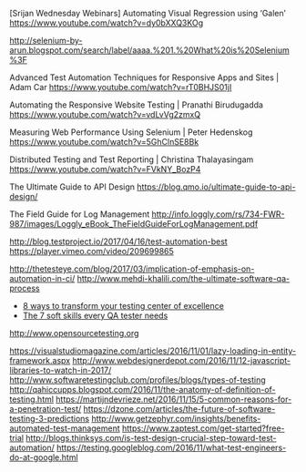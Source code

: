 [Srijan Wednesday Webinars] Automating Visual Regression using ‘Galen’ 
https://www.youtube.com/watch?v=dy0bXXQ3KOg


http://selenium-by-arun.blogspot.com/search/label/aaaa.%201.%20What%20is%20Selenium%3F

Advanced Test Automation Techniques for Responsive Apps and Sites | Adam Car 
https://www.youtube.com/watch?v=rT0BHJS01jI

Automating the Responsive Website Testing | Pranathi Birudugadda 
https://www.youtube.com/watch?v=vdLvVg2zmxQ


Measuring Web Performance Using Selenium | Peter Hedenskog 
https://www.youtube.com/watch?v=5GhClnSE8Bk

Distributed Testing and Test Reporting | Christina Thalayasingam
https://www.youtube.com/watch?v=FVkNY_BozP4


The Ultimate Guide to API Design
https://blog.qmo.io/ultimate-guide-to-api-design/


The Field Guide for Log Management
http://info.loggly.com/rs/734-FWR-987/images/Loggly_eBook_TheFieldGuideForLogManagement.pdf

http://blog.testproject.io/2017/04/16/test-automation-best
https://player.vimeo.com/video/209699865

http://thetesteye.com/blog/2017/03/implication-of-emphasis-on-automation-in-ci/
http://www.mehdi-khalili.com/the-ultimate-software-qa-process

* [8 ways to transform your testing center of excellence](http://techbeacon.com/8-ways-transform-your-testing-center-excellence)
* [The 7 soft skills every QA tester needs](http://techbeacon.com/7-soft-skills-every-qa-tester-needs)



http://www.opensourcetesting.org



https://visualstudiomagazine.com/articles/2016/11/01/lazy-loading-in-entity-framework.aspx
http://www.webdesignerdepot.com/2016/11/12-javascript-libraries-to-watch-in-2017/
http://www.softwaretestingclub.com/profiles/blogs/types-of-testing
http://qahiccupps.blogspot.com/2016/11/the-anatomy-of-definition-of-testing.html
https://martijndevrieze.net/2016/11/15/5-common-reasons-for-a-penetration-test/
https://dzone.com/articles/the-future-of-software-testing-3-predictions
http://www.getzephyr.com/insights/benefits-automated-test-management
https://www.zaptest.com/get-started?free-trial
http://blogs.thinksys.com/is-test-design-crucial-step-toward-test-automation/
https://testing.googleblog.com/2016/11/what-test-engineers-do-at-google.html


